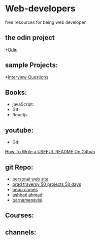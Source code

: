 # Web-developers
free resources for being web developer

## the odin project

*[Odin](https://www.theodinproject.com/dashboard)

## sample Projects:
*[Interview Questions](https://ashhad.in/list/)

## Books:

 * javaScript:
 * Git
 * Reactjs

## youtube:
* Git:
  
 [How To Write a USEFUL README On Github](https://www.youtube.com/watch?v=E6NO0rgFub4)

## git Repo:
* [personal web site](https://github.com/Ho3einWave/personal-website-react)
* [brad traversy 50 projects 50 days](https://github.com/bradtraversy/50projects50days)
* [beau carnes](https://github.com/beaucarnes?tab=repositories)
* [ashhad ahmad](https://github.com/ashhadahmad?tab=repositories)
* [barnamenevisi](https://github.com/barnamenevisi/free-resources)
## Courses:

## channels:

